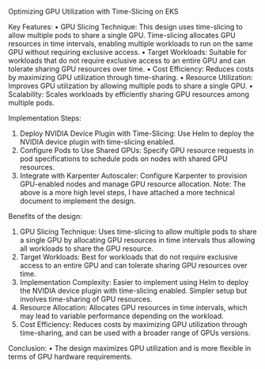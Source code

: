 Optimizing GPU Utilization with Time-Slicing on EKS

Key Features:
•	GPU Slicing Technique: This design uses time-slicing to allow multiple pods to share a single GPU. Time-slicing allocates GPU resources in time intervals, enabling multiple workloads to run on the same GPU without requiring exclusive access.
•	Target Workloads: Suitable for workloads that do not require exclusive access to an entire GPU and can tolerate sharing GPU resources over time.
•	Cost Efficiency: Reduces costs by maximizing GPU utilization through time-sharing.
•	Resource Utilization: Improves GPU utilization by allowing multiple pods to share a single GPU.
•	Scalability: Scales workloads by efficiently sharing GPU resources among multiple pods.

Implementation Steps:
1.	Deploy NVIDIA Device Plugin with Time-Slicing: Use Helm to deploy the NVIDIA device plugin with time-slicing enabled.
2.	Configure Pods to Use Shared GPUs: Specify GPU resource requests in pod specifications to schedule pods on nodes with shared GPU resources.
3.	Integrate with Karpenter Autoscaler: Configure Karpenter to provision GPU-enabled nodes and manage GPU resource allocation.
Note: The above is a more high level steps, I have attached a more technical document to implement the design.

Benefits of the design:
1.	GPU Slicing Technique: Uses time-slicing to allow multiple pods to share a single GPU by allocating GPU resources in time intervals thus allowing all workloads to share the GPU resource.
2.	Target Workloads: Best for workloads that do not require exclusive access to an entire GPU and can tolerate sharing GPU resources over time.
3.	Implementation Complexity: Easier to implement using Helm to deploy the NVIDIA device plugin with time-slicing enabled. Simpler setup but involves time-sharing of GPU resources.
4.	Resource Allocation: Allocates GPU resources in time intervals, which may lead to variable performance depending on the workload.
5.	Cost Efficiency: Reduces costs by maximizing GPU utilization through time-sharing, and can be used with a broader range of GPUs versions.

Conclusion:
•	The design maximizes GPU utilization and is more flexible in terms of GPU hardware requirements.

